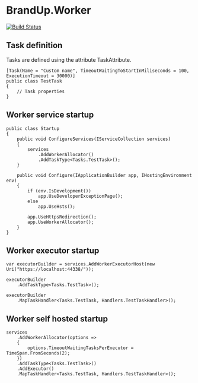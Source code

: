 # BrandUp.Worker

[![Build Status](https://dev.azure.com/brandup/BrandUp%20Core/_apis/build/status/BrandUp%20Worker?branchName=$/BrandUp%20Core/Main/Worker)](https://dev.azure.com/brandup/BrandUp%20Core/_build/latest?definitionId=3?branchName=$/BrandUp%20Core/Main/Worker)

## Task definition
Tasks are defined using the attribute TaskAttribute.
```
[Task(Name = "Custom name", TimeoutWaitingToStartInMiliseconds = 100, ExecutionTimeout = 30000)]
public class TestTask
{
    // Task properties
}
```

## Worker service startup
```
public class Startup
{
    public void ConfigureServices(IServiceCollection services)
    {
        services
            .AddWorkerAllocator()
            .AddTaskType<Tasks.TestTask>();
    }

    public void Configure(IApplicationBuilder app, IHostingEnvironment env)
    {
        if (env.IsDevelopment())
            app.UseDeveloperExceptionPage();
        else
            app.UseHsts();

        app.UseHttpsRedirection();
        app.UseWorkerAllocator();
    }
}
```

## Worker executor startup
```
var executorBuilder = services.AddWorkerExecutorHost(new Uri("https://localhost:44338/"));

executorBuilder
    .AddTaskType<Tasks.TestTask>();

executorBuilder
    .MapTaskHandler<Tasks.TestTask, Handlers.TestTaskHandler>();
```

## Worker self hosted startup
```
services
    .AddWorkerAllocator(options =>
    {
        options.TimeoutWaitingTasksPerExecutor = TimeSpan.FromSeconds(2);
    })
    .AddTaskType<Tasks.TestTask>()
    .AddExecutor()
    .MapTaskHandler<Tasks.TestTask, Handlers.TestTaskHandler>();
```
